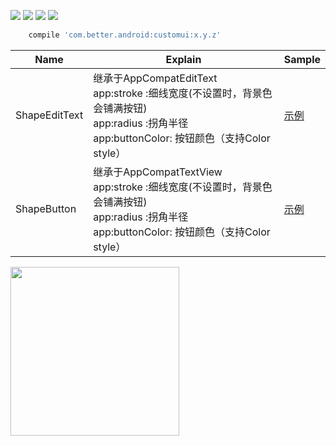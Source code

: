 [![](https://img.shields.io/badge/moven%20center-1.2.0-brightgreen.svg?style=flat)](https://bintray.com/betterliang/Android/customui)
![](https://img.shields.io/badge/minSdk-15-blue.svg)
[![](https://img.shields.io/github/stars/lianghuiyong/CustomUI.svg)](https://github.com/lianghuiyong/CustomUI/stargazers)
[![](https://img.shields.io/github/forks/lianghuiyong/CustomUI.svg)](https://github.com/lianghuiyong/CustomUI/network)


```gradle
    compile 'com.better.android:customui:x.y.z'
```


Name | Explain | Sample
--- | --- | ---
ShapeEditText | 继承于AppCompatEditText <br> app:stroke :细线宽度(不设置时，背景色会铺满按钮) <br> app:radius :拐角半径 <br> app:buttonColor: 按钮颜色（支持Color style）| [示例](https://github.com/lianghuiyong/CustomUI/wiki/ShapeEditText) 
ShapeButton | 继承于AppCompatTextView <br> app:stroke :细线宽度(不设置时，背景色会铺满按钮) <br> app:radius :拐角半径 <br> app:buttonColor: 按钮颜色（支持Color style） |  [示例](https://github.com/lianghuiyong/CustomUI/wiki/ShapeButton)

<div>
  	<img src="http://oeqej1j2m.bkt.clouddn.com/shapeButton.png" width="270">
</div>
